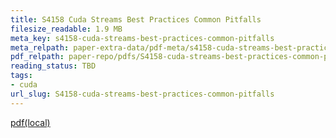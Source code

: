 ```yaml
---
title: S4158 Cuda Streams Best Practices Common Pitfalls
filesize_readable: 1.9 MB
meta_key: s4158-cuda-streams-best-practices-common-pitfalls
meta_relpath: paper-extra-data/pdf-meta/s4158-cuda-streams-best-practices-common-pitfalls.yaml
pdf_relpath: paper-repo/pdfs/S4158-cuda-streams-best-practices-common-pitfalls.pdf
reading_status: TBD
tags:
- cuda
url_slug: S4158-cuda-streams-best-practices-common-pitfalls
---
```


[pdf(local)](../../paper-repo/pdfs/S4158-cuda-streams-best-practices-common-pitfalls.pdf)
